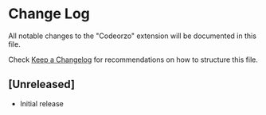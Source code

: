 # Change Log

All notable changes to the "Codeorzo" extension will be documented in this file.

Check [Keep a Changelog](http://keepachangelog.com/) for recommendations on how to structure this file.

## [Unreleased]

- Initial release
